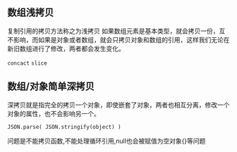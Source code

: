 ## 数组浅拷贝

复制引用的拷贝方法称之为浅拷贝
如果数组元素是基本类型，就会拷贝一份，互不影响，而如果是对象或者数组，就会只拷贝对象和数组的引用，这样我们无论在新旧数组进行了修改，两者都会发生变化。

`concact` `slice`

## 数组/对象简单深拷贝

深拷贝就是指完全的拷贝一个对象，即使嵌套了对象，两者也相互分离，修改一个对象的属性，也不会影响另一个。

`JSON.parse( JSON.stringify(object) )`

问题是不能拷贝函数,不能处理循环引用,null也会被赋值为空对象{}等问题